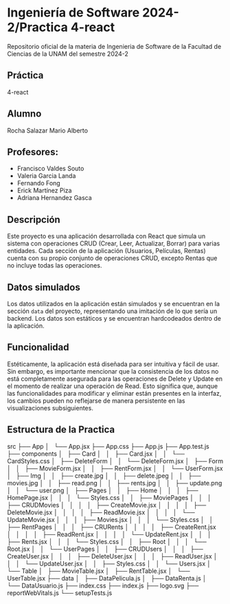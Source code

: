 # Ingeniería de Software 2024-2/Practica 4-react
Repositorio oficial de la materia de Ingenieria de Software de la Facultad de Ciencias de la UNAM del semestre 2024-2

## Práctica

4-react

## Alumno

Rocha Salazar Mario Alberto

## Profesores:

- Francisco Valdes Souto
- Valeria Garcia Landa
- Fernando Fong
- Erick Martínez Piza
- Adriana Hernandez Gasca

## Descripción

Este proyecto es una aplicación desarrollada con React que simula un sistema con operaciones CRUD (Crear, Leer, Actualizar, Borrar) para varias entidades. Cada sección de la aplicación (Usuarios, Películas, Rentas) cuenta con su propio conjunto de operaciones CRUD, excepto Rentas que no incluye todas las operaciones.

## Datos simulados

Los datos utilizados en la aplicación están simulados y se encuentran en la sección `data` del proyecto, representando una imitación de lo que sería un backend. Los datos son estáticos y se encuentran hardcodeados dentro de la aplicación.

## Funcionalidad

Estéticamente, la aplicación está diseñada para ser intuitiva y fácil de usar. Sin embargo, es importante mencionar que la consistencia de los datos no está completamente asegurada para las operaciones de Delete y Update en el momento de realizar una operación de Read. Esto significa que, aunque las funcionalidades para modificar y eliminar están presentes en la interfaz, los cambios pueden no reflejarse de manera persistente en las visualizaciones subsiguientes.

## Estructura de la Practica 


src
├── App
│   └── App.jsx
├── App.css
├── App.js
├── App.test.js
├── components
│   ├── Card
│   │   ├── Card.jsx
│   │   └── CardStyles.css
│   ├── DeleteForm
│   │   └── DeleteForm.jsx
│   ├── Form
│   │   ├── MovieForm.jsx
│   │   ├── RentForm.jsx
│   │   └── UserForm.jsx
│   ├── Img
│   │   ├── create.jpg
│   │   ├── delete.jpeg
│   │   ├── movies.jpg
│   │   ├── read.png
│   │   ├── rents.jpg
│   │   ├── update.png
│   │   └── user.png
│   ├── Pages
│   │   ├── Home
│   │   │   ├── HomePage.jsx
│   │   │   └── Styles.css
│   │   ├── MoviePages
│   │   │   ├── CRUDMovies
│   │   │   │   ├── CreateMovie.jsx
│   │   │   │   ├── DeleteMovie.jsx
│   │   │   │   ├── ReadMovie.jsx
│   │   │   │   └── UpdateMovie.jsx
│   │   │   ├── Movies.jsx
│   │   │   └── Styles.css
│   │   ├── RentPages
│   │   │   ├── CRURents
│   │   │   │   ├── CreateRent.jsx
│   │   │   │   ├── ReadRent.jsx
│   │   │   │   └── UpdateRent.jsx
│   │   │   ├── Rents.jsx
│   │   │   └── Styles.css
│   │   ├── Root
│   │   │   └── Root.jsx
│   │   └── UserPages
│   │       ├── CRUDUsers
│   │       │   ├── CreateUser.jsx
│   │       │   ├── DeleteUser.jsx
│   │       │   ├── ReadUser.jsx
│   │       │   └── UpdateUser.jsx
│   │       ├── Styles.css
│   │       └── Users.jsx
│   └── Table
│       ├── MovieTable.jsx
│       ├── RentTable.jsx
│       └── UserTable.jsx
├── data
│   ├── DataPelicula.js
│   ├── DataRenta.js
│   └── DataUsuario.js
├── index.css
├── index.js
├── logo.svg
├── reportWebVitals.js
└── setupTests.js






